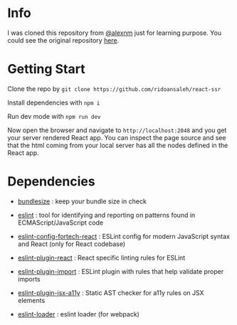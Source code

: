 # Info 
I was cloned this repository from [@alexnm](https://github.com/alexnm) just for learning purpose. You could see the original repository [here](https://github.com/alexnm/react-ssr/). 

# Getting Start
Clone the repo by
```git clone https://github.com/ridoansaleh/react-ssr```

Install dependencies with
```npm i```

Run dev mode with
```npm run dev```

Now open the browser and navigate to `http://localhost:2048` and you get your server rendered React app. You can inspect the page source and see that the html coming from your local server has all the nodes defined in the React app.

# Dependencies

* [bundlesize](https://github.com/siddharthkp/bundlesize) : keep your bundle size in check

* [eslint](https://github.com/eslint/eslint) : tool for identifying and reporting on patterns found in ECMAScript/JavaScript code

* [eslint-config-fortech-react](https://github.com/FortechRomania/eslint-config-fortech-react) : ESLint config for modern JavaScript syntax and React (only for React codebase)

* [eslint-plugin-react](https://github.com/yannickcr/eslint-plugin-react) : React specific linting rules for ESLint

* [eslint-plugin-import](https://github.com/benmosher/eslint-plugin-import) : ESLint plugin with rules that help validate proper imports

* [eslint-plugin-jsx-a11y](https://github.com/evcohen/eslint-plugin-jsx-a11y) : Static AST checker for a11y rules on JSX elements 

* [eslint-loader](https://github.com/webpack-contrib/eslint-loader) : eslint loader (for webpack)
